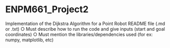 # ENPM661_Project2
 Implementation of the Dijkstra Algorithm for a Point Robot
README file (.md or .txt)
○ Must describe how to run the code and give inputs (start and goal coordinates)
○ Must mention the libraries/dependencies used (for ex: numpy, matplotlib, etc)